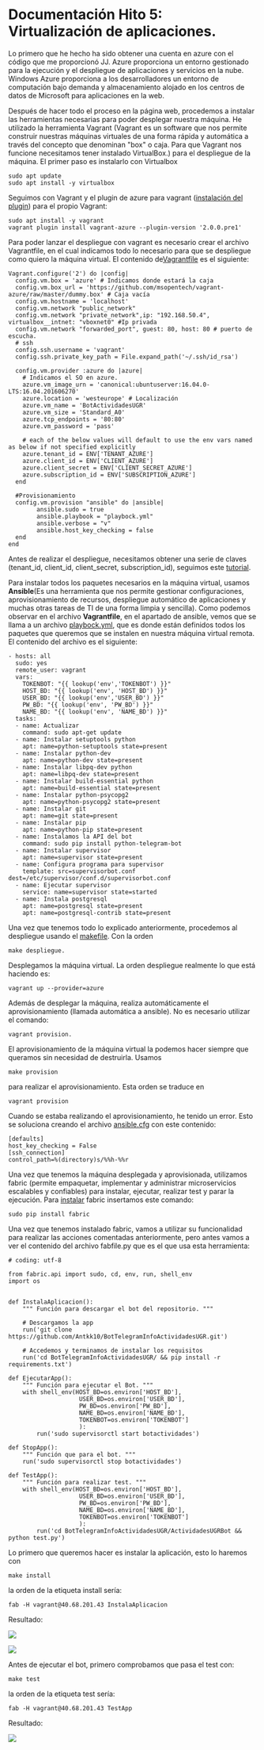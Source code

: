 
# Documentación Hito 5: Virtualización de aplicaciones. #


Lo primero que he hecho ha sido obtener una cuenta en azure con el código que me proporcionó JJ. Azure proporciona un entorno gestionado para la ejecución y el despliegue de aplicaciones y servicios en la nube. Windows Azure proporciona a los desarrolladores un entorno de computación bajo demanda y almacenamiento alojado en los centros de datos de Microsoft para aplicaciones en la web.

Después de hacer todo el proceso en la página web, procedemos a instalar las herramientas necesarias para poder desplegar nuestra máquina. He utilizado la herramienta Vagrant (Vagrant es un software que nos permite construir nuestras máquinas virtuales de una forma rápida y automática a través del concepto que denominan "box" o caja. Para que Vagrant nos funcione necesitamos tener instalado VirtualBox.) para el despliegue de la máquina. El primer paso es instalarlo con Virtualbox

    sudo apt update
    sudo apt install -y virtualbox

Seguimos con Vagrant y el plugin de azure para vagrant ([instalación del plugin](https://github.com/Azure/vagrant-azure)) para el propio Vagrant:

    sudo apt install -y vagrant
    vagrant plugin install vagrant-azure --plugin-version '2.0.0.pre1'

Para poder lanzar el despliegue con vagrant es necesario crear el archivo Vagrantfile, en el cual indicamos todo lo necesario para que se despliegue como quiero la máquina virtual. El contenido de[Vagrantfile](https://github.com/Antkk10/BotTelegramInfoActividadesUGR/blob/master/Vagrantfile) es el siguiente:

    Vagrant.configure('2') do |config|
      config.vm.box = 'azure' # Indicamos donde estará la caja
      config.vm.box_url = 'https://github.com/msopentech/vagrant-azure/raw/master/dummy.box' # Caja vacía
      config.vm.hostname = 'localhost'
      config.vm.network "public_network"
      config.vm.network "private_network",ip: "192.168.50.4", virtualbox__intnet: "vboxnet0" #Ip privada
      config.vm.network "forwarded_port", guest: 80, host: 80 # puerto de escucha.
      # ssh
      config.ssh.username = 'vagrant'
      config.ssh.private_key_path = File.expand_path('~/.ssh/id_rsa')

      config.vm.provider :azure do |azure|
        # Indicamos el SO en azure.
        azure.vm_image_urn = 'canonical:ubuntuserver:16.04.0-LTS:16.04.201606270'
        azure.location = 'westeurope' # Localización
        azure.vm_name = 'BotActividadesUGR'
        azure.vm_size = 'Standard_A0'
        azure.tcp_endpoints = '80:80'
        azure.vm_password = 'pass'

        # each of the below values will default to use the env vars named as below if not specified explicitly
        azure.tenant_id = ENV['TENANT_AZURE']
        azure.client_id = ENV['CLIENT_AZURE']
        azure.client_secret = ENV['CLIENT_SECRET_AZURE']
        azure.subscription_id = ENV['SUBSCRIPTION_AZURE']
      end

      #Provisionamiento
      config.vm.provision "ansible" do |ansible|
            ansible.sudo = true
            ansible.playbook = "playbock.yml"
            ansible.verbose = "v"
            ansible.host_key_checking = false
      end
    end

Antes de realizar el despliegue, necesitamos obtener una serie de claves (tenant_id, client_id, client_secret, subscription_id), seguimos este [tutorial](https://www.terraform.io/docs/providers/azurerm/).

Para instalar todos los paquetes necesarios en la máquina virtual, usamos **Ansible**(Es una herramienta que nos permite gestionar configuraciones, aprovisionamiento de recursos, despliegue automático de aplicaciones y muchas otras tareas de TI de una forma limpia y sencilla). Como podemos observar en el archivo **Vagrantfile**, en el apartado de ansible, vemos que se llama a un archivo [playbock.yml](https://github.com/Antkk10/BotTelegramInfoActividadesUGR/blob/master/playbock.yml), que es donde están definidos todos los paquetes que queremos que se instalen en nuestra máquina virtual remota. El contenido del archivo es el siguiente:

    - hosts: all
      sudo: yes
      remote_user: vagrant
      vars:
        TOKENBOT: "{{ lookup('env','TOKENBOT') }}"
        HOST_BD: "{{ lookup('env', 'HOST_BD') }}"
        USER_BD: "{{ lookup('env','USER_BD') }}"
        PW_BD: "{{ lookup('env', 'PW_BD') }}"
        NAME_BD: "{{ lookup('env', 'NAME_BD') }}"
      tasks:
      - name: Actualizar
        command: sudo apt-get update
      - name: Instalar setuptools python
        apt: name=python-setuptools state=present
      - name: Instalar python-dev
        apt: name=python-dev state=present
      - name: Instalar libpq-dev python
        apt: name=libpq-dev state=present
      - name: Instalar build-essential python
        apt: name=build-essential state=present
      - name: Instalar python-psycopg2
        apt: name=python-psycopg2 state=present
      - name: Instalar git
        apt: name=git state=present
      - name: Instalar pip
        apt: name=python-pip state=present
      - name: Instalamos la API del bot
        command: sudo pip install python-telegram-bot
      - name: Instalar supervisor
        apt: name=supervisor state=present
      - name: Configura programa para supervisor
        template: src=supervisorbot.conf dest=/etc/supervisor/conf.d/supervisorbot.conf
      - name: Ejecutar supervisor
        service: name=supervisor state=started
      - name: Instala postgresql
        apt: name=postgresql state=present
        apt: name=postgresql-contrib state=present

Una vez que tenemos todo lo explicado anteriormente, procedemos al despliegue usando el [makefile](https://github.com/Antkk10/BotTelegramInfoActividadesUGR/blob/master/makefile). Con la orden

    make despliegue.

Desplegamos la máquina virtual. La orden despliegue realmente lo que está haciendo es:

    vagrant up --provider=azure

Además de desplegar la máquina, realiza automáticamente el aprovisionamiento (llamada automática a ansible). No es necesario utilizar el comando:

    vagrant provision.

El aprovisionamiento de la máquina virtual la podemos hacer siempre que queramos sin necesidad de destruirla. Usamos

    make provision

para realizar el aprovisionamiento. Esta orden se traduce en

    vagrant provision

Cuando se estaba realizando el aprovisionamiento, he tenido un error. Esto se soluciona creando el archivo [ansible.cfg](https://github.com/Antkk10/BotTelegramInfoActividadesUGR/blob/master/ansible.cfg) con este contenido:

    [defaults]
    host_key_checking = False
    [ssh_connection]
    control_path=%(directory)s/%%h-%%r

Una vez que tenemos la máquina desplegada y aprovisionada, utilizamos fabric (permite empaquetar, implementar y administrar microservicios escalables y confiables) para instalar, ejecutar, realizar test y parar la ejecución.
Para [instalar](http://www.fabfile.org/installing.html) fabric insertamos este comando:

    sudo pip install fabric

Una vez que tenemos instalado fabric, vamos a utilizar su funcionalidad para realizar las acciones comentadas anteriormente, pero antes vamos a ver el contenido del archivo fabfile.py que es el que usa esta herramienta:

    # coding: utf-8

    from fabric.api import sudo, cd, env, run, shell_env
    import os


    def InstalaAplicacion():
        """ Función para descargar el bot del repositorio. """

        # Descargamos la app
        run('git clone https://github.com/Antkk10/BotTelegramInfoActividadesUGR.git')

        # Accedemos y terminamos de instalar los requisitos
        run('cd BotTelegramInfoActividadesUGR/ && pip install -r requirements.txt')

    def EjecutarApp():
        """ Función para ejecutar el Bot. """
        with shell_env(HOST_BD=os.environ['HOST_BD'],
                        USER_BD=os.environ['USER_BD'],
                        PW_BD=os.environ['PW_BD'],
                        NAME_BD=os.environ['NAME_BD'],
                        TOKENBOT=os.environ['TOKENBOT']
                        ):
            run('sudo supervisorctl start botactividades')

    def StopApp():
        """ Función que para el bot. """
        run('sudo supervisorctl stop botactividades')

    def TestApp():
        """ Función para realizar test. """
        with shell_env(HOST_BD=os.environ['HOST_BD'],
                        USER_BD=os.environ['USER_BD'],
                        PW_BD=os.environ['PW_BD'],
                        NAME_BD=os.environ['NAME_BD'],
                        TOKENBOT=os.environ['TOKENBOT']
                        ):
            run('cd BotTelegramInfoActividadesUGR/ActividadesUGRBot && python test.py')

Lo primero que queremos hacer es instalar la aplicación, esto lo haremos con

    make install

la orden de la etiqueta install sería:

    fab -H vagrant@40.68.201.43 InstalaAplicacion

Resultado:

![](capturas/fabricinstala.png)

![](capturas/fabricinstala2.png)

Antes de ejecutar el bot, primero comprobamos que pasa el test con:

    make test

la orden de la etiqueta test sería:

    fab -H vagrant@40.68.201.43 TestApp

Resultado:

![](capturas/fabrictest.png)
